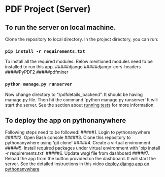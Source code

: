 # PDF Project (Server)

## To run the server on local machine.

Clone the repository to local directory. In the project directory, you can run:

### `pip install -r requirements.txt`

To install all the required modules. Below mentioned modules need to be installed to run this app.
#####django
#####django-cors-headers
#####PyPDF2
#####pdfminer

### `python manage.py runserver`

Now change directory to "/pdfdetails_backend". It should be having manage.py file.
Then hit the command 'python manage.py runserver'
It will start the server.
See the section about [running tests](https://facebook.github.io/create-react-app/docs/running-tests) for more information.

## To deploy the app on pythonanywhere
Following steps need to be followed:
#####1. Login to pythonanywhere
#####2. Open Bash console
#####3. Clone this repository to pythonanywhere using 'git clone'
#####4. Create a virtual environment
#####5. Install required packages under virtual environment with 'pip install -r requirements.txt'
#####6. Update wsgi file from dashboard
#####7. Reload the app from the button provided on the dashboard. It will start the server.
See the detailed instructions in this video [deploy django app on pythonanywhere](https://www.youtube.com/watch?v=Y4c4ickks2A&t=810s)




